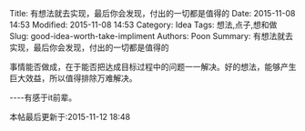 Title: 有想法就去实现，最后你会发现，付出的一切都是值得的
Date: 2015-11-08 14:53
Modified: 2015-11-08 14:53
Category: Idea
Tags: 想法,点子,想和做
Slug: good-idea-worth-take-impliment
Authors: Poon
Summary: 有想法就去实现，最后你会发现，付出的一切都是值得的

事情能否做成，在于能否把达成目标过程中的问题一一解决。好的想法，能够产生巨大效益，所以值得排除万难解决。

----有感于it前辈。


本帖最后更新于:2015-11-12 18:48
